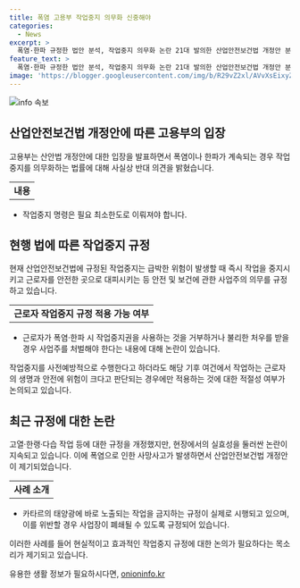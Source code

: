 ```yaml
---
title: 폭염 고용부 작업중지 의무화 신중해야
categories:
  - News
excerpt: >
  폭염·한파 규정한 법안 분석, 작업중지 의무화 논란 21대 발의한 산업안전보건법 개정안 분석결과, 고용부의 반대 의견과 관련 규정의 실효성 논란 속 현재 상황과 미래 전망 소개. 또한 22대 국회에서의 새로운 법안 발의와 관련하여 입법조사처의 분석 결과와 함께 카타르 사례를 소개함. 현재 법안에 대한 논의와 논란, 규정의 실효성, 새로운 법안 동향 등에 대해 소개함. (150자)
feature_text: >
  폭염·한파 규정한 법안 분석, 작업중지 의무화 논란 21대 발의한 산업안전보건법 개정안 분석결과, 고용부의 반대 의견과 관련 규정의 실효성 논란 속 현재 상황과 미래 전망 소개. 또한 22대 국회에서의 새로운 법안 발의와 관련하여 입법조사처의 분석 결과와 함께 카타르 사례를 소개함. 현재 법안에 대한 논의와 논란, 규정의 실효성, 새로운 법안 동향 등에 대해 소개함. (150자)
image: 'https://blogger.googleusercontent.com/img/b/R29vZ2xl/AVvXsEixyZcFfHzMRdzZMjFBmAUKJYCLCGyLL1o632UiGVXcaFdKo_bkvkuCioo0uUKlGfBVcT3P84aROyZIXSBEx3Aw5nCQ3pTgDom1WDC4m8eifvWiAmWEEVb4x6G_l8C0QH225ldMjyaFvpxGEBGNO37VmDTDMHGhJPq73UglMfDca1-0aw/s1600/blogspot.png'
---
```


<p><img src="https://blogger.googleusercontent.com/img/b/R29vZ2xl/AVvXsEixyZcFfHzMRdzZMjFBmAUKJYCLCGyLL1o632UiGVXcaFdKo_bkvkuCioo0uUKlGfBVcT3P84aROyZIXSBEx3Aw5nCQ3pTgDom1WDC4m8eifvWiAmWEEVb4x6G_l8C0QH225ldMjyaFvpxGEBGNO37VmDTDMHGhJPq73UglMfDca1-0aw/s1600/blogspot.png" alt="info 속보" /></p>

<h2 data-ke-size="size26">산업안전보건법 개정안에 따른 고용부의 입장</h2>

<p data-ke-size="size16">고용부는 산안법 개정안에 대한 입장을 발표하면서 폭염이나 한파가 계속되는 경우 작업중지를 의무화하는 법률에 대해 사실상 반대 의견을 밝혔습니다.</p>

<table>
  <tr>
    <td style="text-align: center; height: 17px;"><b>내용</b></td>
  </tr>
</table>

<ul>
  <li>작업중지 명령은 필요 최소한도로 이뤄져야 합니다.</li>
</ul>

<h2 data-ke-size="size26">현행 법에 따른 작업중지 규정</h2>

<p data-ke-size="size16">현재 산업안전보건법에 규정된 작업중지는 급박한 위험이 발생할 때 즉시 작업을 중지시키고 근로자를 안전한 곳으로 대피시키는 등 안전 및 보건에 관한 사업주의 의무를 규정하고 있습니다.</p>

<table>
  <tr>
    <td style="text-align: center; height: 17px;"><b>근로자 작업중지 규정 적용 가능 여부</b></td>
  </tr>
</table>

<ul>
  <li>근로자가 폭염·한파 시 작업중지권을 사용하는 것을 거부하거나 불리한 처우를 받을 경우 사업주를 처벌해야 한다는 내용에 대해 논란이 있습니다.</li>
</ul>

<p data-ke-size="size16">작업중지를 사전예방적으로 수행한다고 하더라도 해당 기후 여건에서 작업하는 근로자의 생명과 안전에 위험이 크다고 판단되는 경우에만 적용하는 것에 대한 적절성 여부가 논의되고 있습니다.</p>

<h2 data-ke-size="size26">최근 규정에 대한 논란</h2>

<p data-ke-size="size16">고열·한랭·다습 작업 등에 대한 규정을 개정했지만, 현장에서의 실효성을 둘러싼 논란이 지속되고 있습니다. 이에 폭염으로 인한 사망사고가 발생하면서 산업안전보건법 개정안이 제기되었습니다.</p>

<table>
  <tr>
    <td style="text-align: center; height: 17px;"><b>사례 소개</b></td>
  </tr>
</table>

<ul>
  <li>카타르의 태양광에 바로 노출되는 작업을 금지하는 규정이 실제로 시행되고 있으며, 이를 위반할 경우 사업장이 폐쇄될 수 있도록 규정되어 있습니다.</li>
</ul>

<p data-ke-size="size16">이러한 사례를 들어 현실적이고 효과적인 작업중지 규정에 대한 논의가 필요하다는 목소리가 제기되고 있습니다.</p>
유용한 생활 정보가 필요하시다면, <a href="https://onioninfo.kr" rel="dofollow">onioninfo.kr</a>


